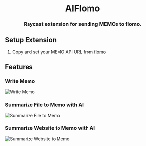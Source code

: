 <h1 align="center">AIFlomo</h1>

<h3 align="center">
Raycast extension for sending <AI>MEMOs to flomo.
</h3>

## Setup Extension

1. Copy and set your MEMO API URL from [flomo](https://flomoapp.com/mine?source=incoming_webhook)

## Features

### Write Memo
![Write Memo](metadata/write-memo-without-ai.png)

### Summarize File to Memo with AI
![Summarize File to Memo](metadata/file-to-memo-ai-1.png)

### Summarize Website to Memo with AI
![Summarize Website to Memo](metadata/website-to-memo-ai-1.png)
